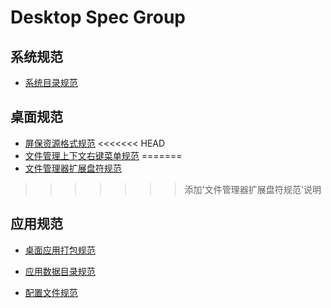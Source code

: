 # Desktop Spec Group

## 系统规范

- [系统目录规范](系统目录规范.md)

## 桌面规范

- [屏保资源格式规范](屏保资源格式规范.md)
<<<<<<< HEAD
- [文件管理上下文右键菜单规范](文件管理上下文右键菜单规范.md)
=======
- [文件管理器扩展盘符规范](文件管理器扩展盘符规范.md)
>>>>>>> 添加'文件管理器扩展盘符规范'说明

## 应用规范

- [桌面应用打包规范](桌面应用打包规范.md)

- [应用数据目录规范](应用数据目录规范.md)

- [配置文件规范](配置文件规范.md)

  




